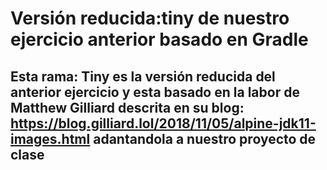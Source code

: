 # Versión reducida:tiny de nuestro ejercicio anterior basado en Gradle

## Esta rama: Tiny es la versión reducida del anterior ejercicio y esta basado en la labor de Matthew Gilliard descrita en su blog: https://blog.gilliard.lol/2018/11/05/alpine-jdk11-images.html adantandola a nuestro proyecto de clase